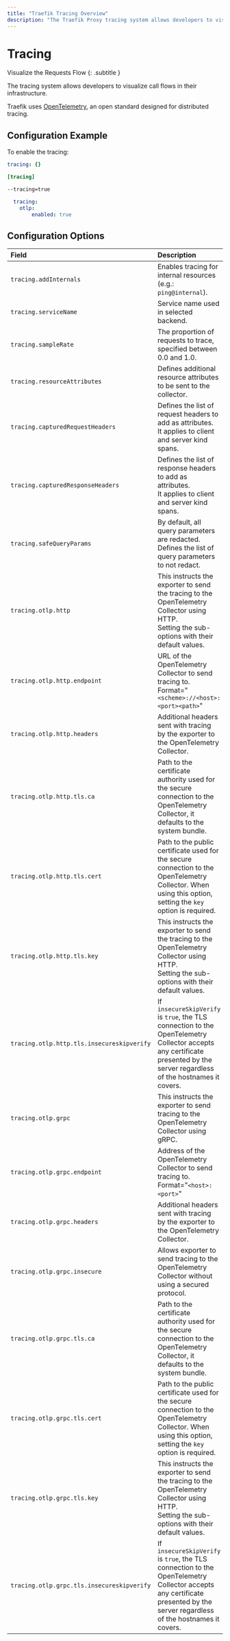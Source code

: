 ```yaml
---
title: "Traefik Tracing Overview"
description: "The Traefik Proxy tracing system allows developers to visualize call flows in their infrastructure. Read the full documentation."
---
```


# Tracing

Visualize the Requests Flow
{: .subtitle }

The tracing system allows developers to visualize call flows in their infrastructure.

Traefik uses [OpenTelemetry](https://opentelemetry.io/ "Link to website of OTel"), an open standard designed for distributed tracing.

## Configuration Example

To enable the tracing:

```yaml tab="File (YAML)"
tracing: {}
```

```toml tab="File (TOML)"
[tracing]
```

```bash tab="CLI"
--tracing=true
```

```yaml tab="Helm Chart Values"
  tracing:
    otlp:
        enabled: true
```

## Configuration Options

| Field                                      | Description                                                                                                                                                                                 | Default                            | Required |
|:-------------------------------------------|:--------------------------------------------------------------------------------------------------------------------------------------------------------------------------------------------|:-----------------------------------|:---------|
| `tracing.addInternals`                     | Enables tracing for internal resources (e.g.: `ping@internal`). | false                              | No      |
| `tracing.serviceName`                      | Service name used in selected backend. | "traefik"                          | No      |
| `tracing.sampleRate`                       | The proportion of requests to trace, specified between 0.0 and 1.0. | 1.0                                | No      |
| `tracing.resourceAttributes`               | Defines additional resource attributes to be sent to the collector. | []                                 | No      |
| `tracing.capturedRequestHeaders`           | Defines the list of request headers to add as attributes.<br />It applies to client and server kind spans.| []                                 | No      |
| `tracing.capturedResponseHeaders`          | Defines the list of response headers to add as attributes.<br />It applies to client and server kind spans.| []                                 |False      |
| `tracing.safeQueryParams`                  | By default, all query parameters are redacted.<br />Defines the list of query parameters to not redact. | []                                 | No      |
| `tracing.otlp.http`                        | This instructs the exporter to send the tracing to the OpenTelemetry Collector using HTTP.<br /> Setting the sub-options with their default values. | null/false                         | No      |
| `tracing.otlp.http.endpoint`               | URL of the OpenTelemetry Collector to send tracing to.<br /> Format="`<scheme>://<host>:<port><path>`" | "http://localhost:4318/v1/tracing" | Yes      |
| `tracing.otlp.http.headers`                | Additional headers sent with tracing by the exporter to the OpenTelemetry Collector. |                                    | No      |
| `tracing.otlp.http.tls.ca`                 | Path to the certificate authority used for the secure connection to the OpenTelemetry Collector, it defaults to the system bundle. | ""                                 | No      |
| `tracing.otlp.http.tls.cert`               | Path to the public certificate used for the secure connection to the OpenTelemetry Collector. When using this option, setting the `key` option is required. | ""                                 | No      |
| `tracing.otlp.http.tls.key`                | This instructs the exporter to send the tracing to the OpenTelemetry Collector using HTTP.<br /> Setting the sub-options with their default values. | ""null/false ""                    | No      |
| `tracing.otlp.http.tls.insecureskipverify` |If `insecureSkipVerify` is `true`, the TLS connection to the OpenTelemetry Collector accepts any certificate presented by the server regardless of the hostnames it covers.  | false                              | Yes      |
| `tracing.otlp.grpc`                        | This instructs the exporter to send tracing to the OpenTelemetry Collector using gRPC. | false                              | No      |
| `tracing.otlp.grpc.endpoint`               | Address of the OpenTelemetry Collector to send tracing to.<br /> Format="`<host>:<port>`" | "localhost:4317"                   | Yes      |
| `tracing.otlp.grpc.headers`                | Additional headers sent with tracing by the exporter to the OpenTelemetry Collector. | []                                 | No      |
| `tracing.otlp.grpc.insecure`               |Allows exporter to send tracing to the OpenTelemetry Collector without using a secured protocol.  | false                              | Yes      |
| `tracing.otlp.grpc.tls.ca`                 | Path to the certificate authority used for the secure connection to the OpenTelemetry Collector, it defaults to the system bundle. | ""                                 | No      |
| `tracing.otlp.grpc.tls.cert`               | Path to the public certificate used for the secure connection to the OpenTelemetry Collector. When using this option, setting the `key` option is required. | ""                                 | No      |
| `tracing.otlp.grpc.tls.key`                | This instructs the exporter to send the tracing to the OpenTelemetry Collector using HTTP.<br /> Setting the sub-options with their default values. | ""null/false ""                    | No      |
| `tracing.otlp.grpc.tls.insecureskipverify` |If `insecureSkipVerify` is `true`, the TLS connection to the OpenTelemetry Collector accepts any certificate presented by the server regardless of the hostnames it covers.  | false                              | Yes      |
